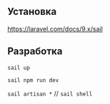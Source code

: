 ## Установка

https://laravel.com/docs/9.x/sail

## Разработка

`sail up`

`sail npm run dev`

`sail artisan *` // `sail shell`
